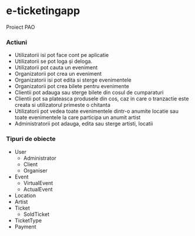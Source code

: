 # e-ticketingapp
Proiect PAO
### Actiuni
* Utilizatorii isi pot face cont pe aplicatie
* Utilizatorii se pot loga și deloga.
* Utilizatorii pot cauta un eveniment
* Organizatorii pot crea un eveniment
* Organizatorii isi pot edita si sterge evenimentele
* Organizatorii pot crea bilete pentru evenimente
* Clientii pot adauga sau sterge bilete din cosul de cumparaturi
* Clientii pot sa plateasca produsele din cos, caz in care o tranzactie este creata si utilizatorul primeste o chitanta
* Utilizatorii pot vedea toate evenimentele dintr-o anumite locatie sau toate evenimentele la care participa un anumit artist
* Administratorii pot adauga, edita sau sterge artisti, locatii 
### Tipuri de obiecte
* User
  * Administrator
  * Client
  * Organiser
* Event
  * VirtualEvent
  * ActualEvent
* Location
* Artist
* Ticket
  * SoldTicket
* TicketType
* Payment
